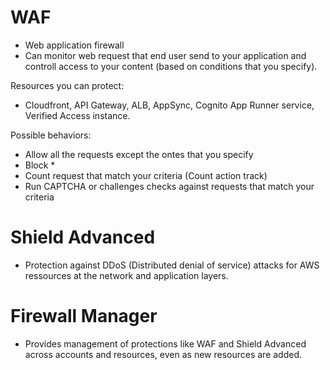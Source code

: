 # WAF
- Web application firewall
- Can monitor web request that end user send to your application and controll access to your content (based on conditions that you specify).

Resources you can protect:
- Cloudfront, API Gateway, ALB, AppSync, Cognito App Runner service, Verified Access instance.

Possible behaviors:
- Allow all the requests except the ontes that you specify
- Block *
- Count request that match your criteria (Count action track)
- Run CAPTCHA or challenges checks against requests that match your criteria

# Shield Advanced
- Protection against DDoS (Distributed denial of service) attacks for AWS ressources at the network and application layers.

# Firewall Manager
- Provides management of protections like WAF and Shield Advanced across accounts and resources, even as new resources are added.
